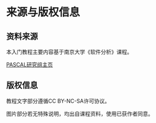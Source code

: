 # 来源与版权信息

## 资料来源

本入门教程主要内容基于南京大学《软件分析》课程。

[PASCAL研究组主页](https://pascal-group.bitbucket.io/teaching.html)

## 版权信息

教程文字部分遵循CC BY-NC-SA许可协议。

图片部分若无特殊说明，均出自课程资料，使用已获作者同意。
